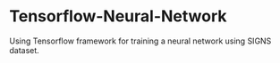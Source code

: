 # Tensorflow-Neural-Network
Using Tensorflow framework for training a neural network using SIGNS dataset.
